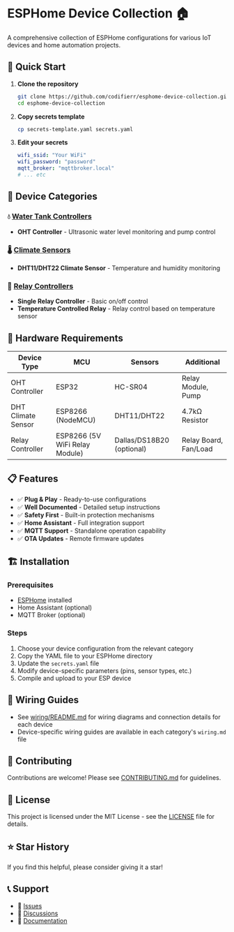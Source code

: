 # ESPHome Device Collection 🏠

A comprehensive collection of ESPHome configurations for various IoT devices and home automation projects.

## 🚀 Quick Start

1. **Clone the repository**
   ```bash
   git clone https://github.com/codifierr/esphome-device-collection.git
   cd esphome-device-collection
   ```

2. **Copy secrets template**
   ```bash
   cp secrets-template.yaml secrets.yaml
   ```

3. **Edit your secrets**
   ```yaml
   wifi_ssid: "Your WiFi"
   wifi_password: "password"
   mqtt_broker: "mqttbroker.local"
   # ... etc
   ```

## 📂 Device Categories

### 💧 [Water Tank Controllers](./water-tank-controllers/)
- **OHT Controller** - Ultrasonic water level monitoring and pump control

### 🌡️ [Climate Sensors](./climate-sensors/)
- **DHT11/DHT22 Climate Sensor** - Temperature and humidity monitoring

### 🔌 [Relay Controllers](./relay-controllers/)
- **Single Relay Controller** - Basic on/off control
- **Temperature Controlled Relay** - Relay control based on temperature sensor

## 🔧 Hardware Requirements

| Device Type           | MCU              | Sensors         | Additional         |
|----------------------|------------------|----------------|--------------------|
| OHT Controller       | ESP32            | HC-SR04        | Relay Module, Pump |
| DHT Climate Sensor   | ESP8266 (NodeMCU)| DHT11/DHT22    | 4.7kΩ Resistor     |
| Relay Controller     | ESP8266 (5V WiFi Relay Module) | Dallas/DS18B20 (optional) | Relay Board, Fan/Load |

## 📋 Features

- ✅ **Plug & Play** - Ready-to-use configurations
- ✅ **Well Documented** - Detailed setup instructions
- ✅ **Safety First** - Built-in protection mechanisms
- ✅ **Home Assistant** - Full integration support
- ✅ **MQTT Support** - Standalone operation capability
- ✅ **OTA Updates** - Remote firmware updates

## 🏗️ Installation

### Prerequisites
- [ESPHome](https://esphome.io/guides/installing_esphome.html) installed
- Home Assistant (optional)
- MQTT Broker (optional)

### Steps
1. Choose your device configuration from the relevant category
2. Copy the YAML file to your ESPHome directory
3. Update the `secrets.yaml` file
4. Modify device-specific parameters (pins, sensor types, etc.)
5. Compile and upload to your ESP device

## 📑 Wiring Guides

- See [wiring/README.md](./wiring/README.md) for wiring diagrams and connection details for each device
- Device-specific wiring guides are available in each category's `wiring.md` file

## 🤝 Contributing

Contributions are welcome! Please see [CONTRIBUTING.md](./docs/contributing.md) for guidelines.

## 📄 License

This project is licensed under the MIT License - see the [LICENSE](LICENSE) file for details.

## ⭐ Star History

If you find this helpful, please consider giving it a star!

## 📞 Support

- 🐛 [Issues](https://github.com/codifierr/esphome-device-collection/issues)
- 💬 [Discussions](https://github.com/codifierr/esphome-device-collection/discussions)
- 📖 [Documentation](./docs/)
